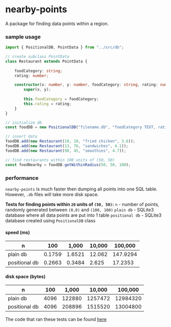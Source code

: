 # nearby-points
A package for finding data points within a region.

### sample usage
```ts
import { PositionalDB, PointData } from "../src/db";

// create subclass PointData 
class Restaurant extends PointData {
    
    foodCategory: string;
    rating: number;

    constructor(x: number, y: number, foodCategory: string, rating: number) {
        super(x, y);
        
        this.foodCategory = foodCategory;
        this.rating = rating;
    }
}

// initialize db
const foodDB = new PositionalDB("filename.db", "foodCategory TEXT, rating REAL");

// insert data
foodDB.add(new Restaurant(10, 10, "fried chicken", 3.6));
foodDB.add(new Restaurant(13, 76, "sandwiches", 4.1));
foodDB.add(new Restaurant(90, 45, "smoothies", 4.7));

// find restaurants within 100 units of (50, 50)
const foodNearby = foodDB.getWithinRadius(50, 50, 100);
```

### performance
`nearby-points` is much faster then dumping all points into one SQL table.
However, `.db` files will take more disk space.

**Tests for finding points within `20` units of `(50, 50)`:**
`n` - number of points, randomly generated between `(0,0)` and `(100, 100)`
`plain db` - SQLite3 database where all data points are put into 1 table
`positional db` - SQLite3 database created using `PositionalDB` class
#### speed (ms)
| n            | 100    | 1,000  | 10,000 | 100,000  |
| ------------ | ------ | ------ | ------ | -------- |
|plain db      | 0.1759 | 1.6521 | 12.062 | 147.9294 |
|positional db | 0.2663 | 0.3484 | 2.625  | 17.2353  |

#### disk space (bytes)
| n            | 100  | 1,000  | 10,000  | 100,000  |
| ------------ | ---- | ------ | ------- | -------- |
|plain db      | 4096 | 122880 | 1257472 | 12984320 |
|positional db | 4096 | 208896 | 1515520 | 13004800 |

The code that ran these tests can be found [here](./samples/tests.ts)
